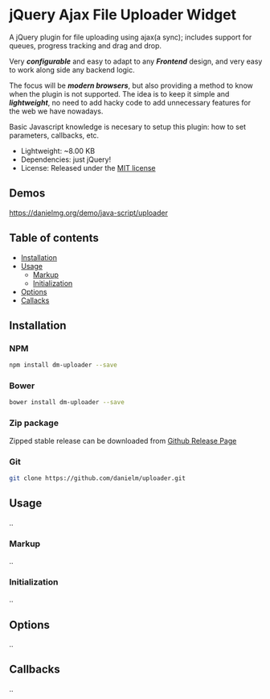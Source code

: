 # jQuery Ajax File Uploader Widget
A jQuery plugin for file uploading using ajax(a sync); includes support for queues, progress tracking and drag and drop.

Very ***configurable*** and easy to adapt to any ***Frontend*** design, and very easy to work along side any backend logic.

The focus will be ***modern browsers***, but also providing a method to know when the plugin is not supported. The idea is to keep it simple and ***lightweight***, no need to add hacky code to add unnecessary features for the web we have nowadays.

Basic Javascript knowledge is necesary to setup this plugin: how to set parameters, callbacks, etc.

- Lightweight: ~8.00 KB 
- Dependencies: just jQuery!
- License: Released under the [MIT license](https://opensource.org/licenses/MIT)

## Demos
https://danielmg.org/demo/java-script/uploader

## Table of contents

  * [Installation](#installation)
  * [Usage](#usage)
    * [Markup](#markup)
    * [Initialization](#initialization)
  * [Options](#options)
  * [Callacks](#callbacks)

## Installation

### NPM
````bash
npm install dm-uploader --save
````

### Bower
````bash
bower install dm-uploader --save
````

### Zip package
Zipped stable release can be downloaded from [Github Release Page](https://github.com/danielm/uploader/releases)

### Git
````bash
git clone https://github.com/danielm/uploader.git
````

## Usage
..

### Markup
..

### Initialization
..

## Options
..

## Callbacks
..

